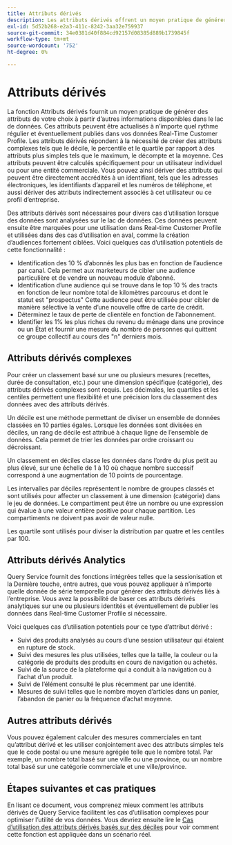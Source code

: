 ```yaml
---
title: Attributs dérivés
description: Les attributs dérivés offrent un moyen pratique de générer des attributs de votre choix qui peuvent être actualisés à n’importe quel rythme régulier et éventuellement publiés dans vos données Real-Time Customer Profile. Ce document présente l’utilisation de Query Service pour créer des attributs dérivés à utiliser avec vos données de profil.
exl-id: 5d52b268-e2a3-411c-8242-3aa32e759937
source-git-commit: 34e0381d40f884cd92157d08385d889b1739845f
workflow-type: tm+mt
source-wordcount: '752'
ht-degree: 0%

---
```


# Attributs dérivés

La fonction Attributs dérivés fournit un moyen pratique de générer des attributs de votre choix à partir d’autres informations disponibles dans le lac de données. Ces attributs peuvent être actualisés à n’importe quel rythme régulier et éventuellement publiés dans vos données Real-Time Customer Profile. Les attributs dérivés répondent à la nécessité de créer des attributs complexes tels que le décile, le percentile et le quartile par rapport à des attributs plus simples tels que le maximum, le décompte et la moyenne. Ces attributs peuvent être calculés spécifiquement pour un utilisateur individuel ou pour une entité commerciale. Vous pouvez ainsi dériver des attributs qui peuvent être directement accrédités à un identifiant, tels que les adresses électroniques, les identifiants d’appareil et les numéros de téléphone, et aussi dériver des attributs indirectement associés à cet utilisateur ou ce profil d’entreprise.

Des attributs dérivés sont nécessaires pour divers cas d’utilisation lorsque des données sont analysées sur le lac de données. Ces données peuvent ensuite être marquées pour une utilisation dans Real-time Customer Profile et utilisées dans des cas d’utilisation en aval, comme la création d’audiences fortement ciblées. Voici quelques cas d’utilisation potentiels de cette fonctionnalité :

* Identification des 10 % d’abonnés les plus bas en fonction de l’audience par canal. Cela permet aux marketeurs de cibler une audience particulière et de vendre un nouveau module d’abonné.
* Identification d’une audience qui se trouve dans le top 10 % des tracts en fonction de leur nombre total de kilomètres parcourus et dont le statut est &quot;prospectus&quot; Cette audience peut être utilisée pour cibler de manière sélective la vente d’une nouvelle offre de carte de crédit.
* Déterminez le taux de perte de clientèle en fonction de l’abonnement.
* Identifier les 1% les plus riches du revenu du ménage dans une province ou un État et fournir une mesure du nombre de personnes qui quittent ce groupe collectif au cours des &quot;n&quot; derniers mois.

## Attributs dérivés complexes

Pour créer un classement basé sur une ou plusieurs mesures (recettes, durée de consultation, etc.) pour une dimension spécifique (catégorie), des attributs dérivés complexes sont requis. Les décimales, les quartiles et les centiles permettent une flexibilité et une précision lors du classement des données avec des attributs dérivés.

Un décile est une méthode permettant de diviser un ensemble de données classées en 10 parties égales. Lorsque les données sont divisées en déciles, un rang de décile est attribué à chaque ligne de l’ensemble de données. Cela permet de trier les données par ordre croissant ou décroissant.

Un classement en déciles classe les données dans l’ordre du plus petit au plus élevé, sur une échelle de 1 à 10 où chaque nombre successif correspond à une augmentation de 10 points de pourcentage.

Les intervalles par déciles représentent le nombre de groupes classés et sont utilisés pour affecter un classement à une dimension (catégorie) dans le jeu de données. Le compartiment peut être un nombre ou une expression qui évalue à une valeur entière positive pour chaque partition. Les compartiments ne doivent pas avoir de valeur nulle.

Les quartile sont utilisés pour diviser la distribution par quatre et les centiles par 100.

## Attributs dérivés Analytics

Query Service fournit des fonctions intégrées telles que la sessionisation et la Dernière touche, entre autres, que vous pouvez appliquer à n’importe quelle donnée de série temporelle pour générer des attributs dérivés liés à l’entreprise. Vous avez la possibilité de baser ces attributs dérivés analytiques sur une ou plusieurs identités et éventuellement de publier les données dans Real-time Customer Profile si nécessaire.

Voici quelques cas d’utilisation potentiels pour ce type d’attribut dérivé :

* Suivi des produits analysés au cours d’une session utilisateur qui étaient en rupture de stock.
* Suivi des mesures les plus utilisées, telles que la taille, la couleur ou la catégorie de produits des produits en cours de navigation ou achetés.
* Suivi de la source de la plateforme qui a conduit à la navigation ou à l’achat d’un produit.
* Suivi de l’élément consulté le plus récemment par une identité.
* Mesures de suivi telles que le nombre moyen d’articles dans un panier, l’abandon de panier ou la fréquence d’achat moyenne.

## Autres attributs dérivés

Vous pouvez également calculer des mesures commerciales en tant qu’attribut dérivé et les utiliser conjointement avec des attributs simples tels que le code postal ou une mesure agrégée telle que le nombre total. Par exemple, un nombre total basé sur une ville ou une province, ou un nombre total basé sur une catégorie commerciale et une ville/province.

## Étapes suivantes et cas pratiques

En lisant ce document, vous comprenez mieux comment les attributs dérivés de Query Service facilitent les cas d’utilisation complexes pour optimiser l’utilité de vos données. Vous devriez ensuite lire le [Cas d’utilisation des attributs dérivés basés sur des déciles](./deciles-use-case.md) pour voir comment cette fonction est appliquée dans un scénario réel.
